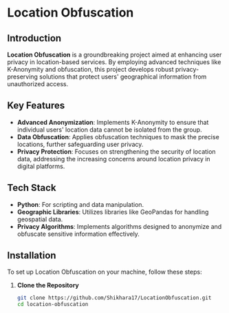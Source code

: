 # Location Obfuscation

## Introduction
**Location Obfuscation** is a groundbreaking project aimed at enhancing user privacy in location-based services. By employing advanced techniques like K-Anonymity and obfuscation, this project develops robust privacy-preserving solutions that protect users' geographical information from unauthorized access.

## Key Features
- **Advanced Anonymization**: Implements K-Anonymity to ensure that individual users' location data cannot be isolated from the group.
- **Data Obfuscation**: Applies obfuscation techniques to mask the precise locations, further safeguarding user privacy.
- **Privacy Protection**: Focuses on strengthening the security of location data, addressing the increasing concerns around location privacy in digital platforms.

## Tech Stack
- **Python**: For scripting and data manipulation.
- **Geographic Libraries**: Utilizes libraries like GeoPandas for handling geospatial data.
- **Privacy Algorithms**: Implements algorithms designed to anonymize and obfuscate sensitive information effectively.

## Installation
To set up Location Obfuscation on your machine, follow these steps:

1. **Clone the Repository**
   ```bash
   git clone https://github.com/Shikhara17/LocationObfuscation.git
   cd location-obfuscation


